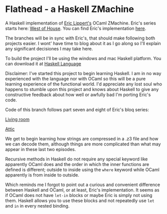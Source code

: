 # Flathead - a Haskell ZMachine
A Haskell implementation of [Eric Lippert's](http://ericlippert.com/) OCaml ZMachine. Eric's series starts here: [West of House](http://ericlippert.com/2016/02/01/west-of-house/). You can find Eric's implementation [here](https://github.com/ericlippert/flathead).

The branches will be in sync with Eric's, that should make following both projects easier. I wont' have time to blog about it as I go along so I'll explain any significant decisiones I may take here.

To build the project I'll be using the windows and mac Haskell platform. You can download it at [Haskell Language](https://www.haskell.org/)

Disclaimer: I've started this project to begin learning Haskell. I am in no way experienced with the language nor with OCaml so this will be a pure learning experience of the functional world. I'd appreciate any lost soul who happens to stumble upon this project and knows about Haskell to give any constructive feedback about how well or awfully bad I'm porting Eric's code.

Code of this branch follows part seven and eight of Eric's bloq series:

[Living room](http://ericlippert.com/2016/02/15/living-room/)

[Attic](http://ericlippert.com/2016/02/17/attic/)

We get to begin learning how strings are compressed in a .z3 file and how we can decode them, although things are more complicated than what may appear in these last two episodes.

Recursive methods in Haskell do not require any special keyword like apparently OCaml does and the order in which the inner functions are defined is different; outside to inside using the `where` keyword while OCaml apparently is from inside to outside.

Which reminds me I forgot to point out a curious and convenient difference between Haskell and OCaml, or at least, Eric's implementation. It seems as if OCaml does not have `let-in` blocks or maybe Eric is simply not using them. Haskell allows you to use these blocks and not repeatedly use `let` and `in` in every nested binding.
